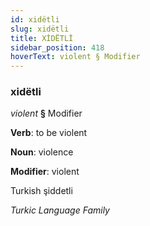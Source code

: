 ```yaml
---
id: xidëtli
slug: xidëtli
title: XİDËTLİ
sidebar_position: 418
hoverText: violent § Modifier
---
```


### xidëtli

*violent* **§** Modifier

**Verb**: to be violent

**Noun**: violence

**Modifier**: violent

Turkish şiddetli 

*Turkic Language Family*